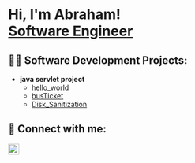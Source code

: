 <h1>Hi, I'm Abraham! <br/><a href="https://github.com/abre0101">Software Engineer</a>

<h2>👨‍💻 Software Development Projects:</h2>

- <b>java servlet project</b>
  - [hello_world](https://github.com/abre0101/abre010/commit/e00f49f504887b96a40023a3c12d72c09668ce51)
  - [busTicket](https://github.com/abre0101/abre010/commit/e00f49f504887b96a40023a3c12d72c09668ce51)
  - [Disk_Sanitization](https://github.com/abre0101/lab/blob/main/README.md)
    

<h2> 🤳 Connect with me:</h2>


[<img align="left" alt="abraham_.010 | Instagram" width="22px" src="https://cdn.jsdelivr.net/npm/simple-icons@v3/icons/instagram.svg" />][instagram]


[instagram]: https://www.instagram.com/abraham_.010/


<!--
**abre0101/abre0101** is a ✨ _special_ ✨ repository because its `README.md` (this file) appears on your GitHub profile.

Here are some ideas to get you started:

- 🔭 I’m currently working on ...
- 🌱 I’m currently learning ...
- 👯 I’m looking to collaborate on ...
- 🤔 I’m looking for help with ...
- 💬 Ask me about ...
- 📫 How to reach me: ...
- 😄 Pronouns: ...
- ⚡ Fun fact: ...
-->
